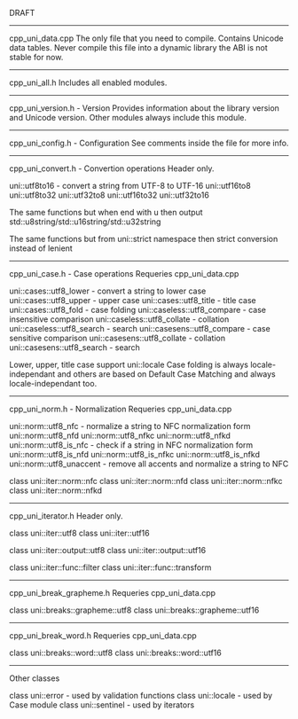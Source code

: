 DRAFT

---

cpp_uni_data.cpp
The only file that you need to compile.
Contains Unicode data tables.
Never compile this file into a dynamic library the ABI is not stable for now.

---

cpp_uni_all.h
Includes all enabled modules.

---

cpp_uni_version.h - Version
Provides information about the library version and Unicode version.
Other modules always include this module.

---

cpp_uni_config.h - Configuration
See comments inside the file for more info.

---

cpp_uni_convert.h - Convertion operations
Header only.

uni::utf8to16 - convert a string from UTF-8 to UTF-16
uni::utf16to8
uni::utf8to32
uni::utf32to8
uni::utf16to32
uni::utf32to16

The same functions but when end with u
then output std::u8string/std::u16string/std::u32string

The same functions but from uni::strict namespace
then strict conversion instead of lenient

---

cpp_uni_case.h - Case operations
Requeries cpp_uni_data.cpp

uni::cases::utf8_lower - convert a string to lower case
uni::cases::utf8_upper - upper case
uni::cases::utf8_title - title case
uni::cases::utf8_fold - case folding
uni::caseless::utf8_compare - case insensitive comparison
uni::caseless::utf8_collate - collation
uni::caseless::utf8_search - search
uni::casesens::utf8_compare - case sensitive comparison
uni::casesens::utf8_collate - collation
uni::casesens::utf8_search - search

Lower, upper, title case support uni::locale
Case folding is always locale-independant and
others are based on Default Case Matching and always locale-independant too.

---

cpp_uni_norm.h - Normalization
Requeries cpp_uni_data.cpp

uni::norm::utf8_nfc - normalize a string to NFC normalization form
uni::norm::utf8_nfd
uni::norm::utf8_nfkc
uni::norm::utf8_nfkd
uni::norm::utf8_is_nfc - check if a string in NFC normalization form
uni::norm::utf8_is_nfd
uni::norm::utf8_is_nfkc
uni::norm::utf8_is_nfkd
uni::norm::utf8_unaccent - remove all accents and normalize a string to NFC

class uni::iter::norm::nfc
class uni::iter::norm::nfd
class uni::iter::norm::nfkc
class uni::iter::norm::nfkd

---

cpp_uni_iterator.h
Header only.

class uni::iter::utf8
class uni::iter::utf16

class uni::iter::output::utf8
class uni::iter::output::utf16

class uni::iter::func::filter
class uni::iter::func::transform

---

cpp_uni_break_grapheme.h
Requeries cpp_uni_data.cpp

class uni::breaks::grapheme::utf8
class uni::breaks::grapheme::utf16

---

cpp_uni_break_word.h
Requeries cpp_uni_data.cpp

class uni::breaks::word::utf8
class uni::breaks::word::utf16

---

Other classes

class uni::error - used by validation functions
class uni::locale - used by Case module
class uni::sentinel - used by iterators